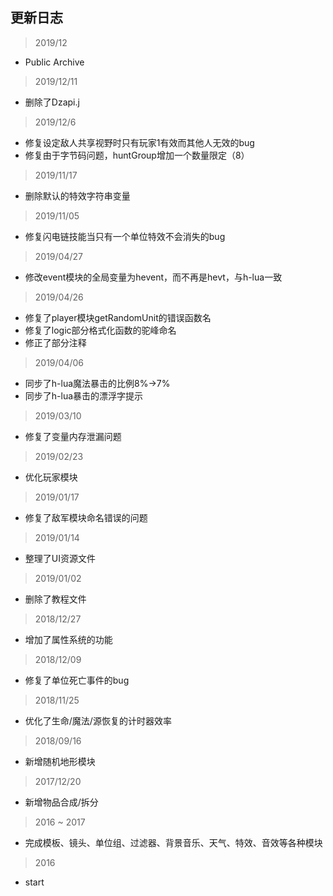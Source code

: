 ## 更新日志

> 2019/12

* Public Archive

> 2019/12/11

* 删除了Dzapi.j

> 2019/12/6

* 修复设定敌人共享视野时只有玩家1有效而其他人无效的bug
* 修复由于字节码问题，huntGroup增加一个数量限定（8）

> 2019/11/17

* 删除默认的特效字符串变量

> 2019/11/05

* 修复闪电链技能当只有一个单位特效不会消失的bug

> 2019/04/27

* 修改event模块的全局变量为hevent，而不再是hevt，与h-lua一致

> 2019/04/26

* 修复了player模块getRandomUnit的错误函数名
* 修复了logic部分格式化函数的驼峰命名
* 修正了部分注释

> 2019/04/06

* 同步了h-lua魔法暴击的比例8%->7%
* 同步了h-lua暴击的漂浮字提示

> 2019/03/10

* 修复了变量内存泄漏问题

> 2019/02/23

* 优化玩家模块

> 2019/01/17

* 修复了敌军模块命名错误的问题

> 2019/01/14

* 整理了UI资源文件

> 2019/01/02

* 删除了教程文件

> 2018/12/27

* 增加了属性系统的功能

> 2018/12/09

* 修复了单位死亡事件的bug

> 2018/11/25

* 优化了生命/魔法/源恢复的计时器效率

> 2018/09/16

* 新增随机地形模块

> 2017/12/20

* 新增物品合成/拆分

> 2016 ~ 2017

* 完成模板、镜头、单位组、过滤器、背景音乐、天气、特效、音效等各种模块

> 2016

* start
